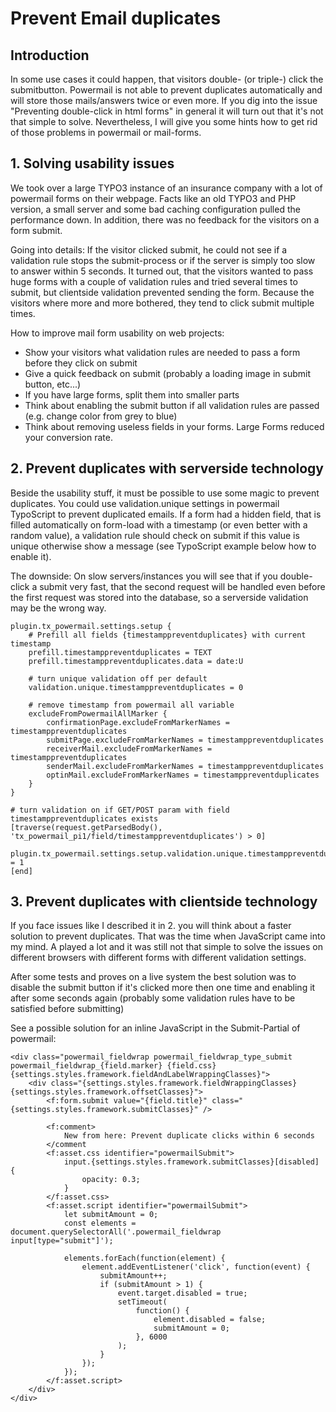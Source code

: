 # Prevent Email duplicates

## Introduction

In some use cases it could happen, that visitors double- (or triple-) click the submitbutton.
Powermail is not able to prevent duplicates automatically and will store those mails/answers twice or even more.
If you dig into the issue "Preventing double-click in html forms" in general it will turn out that it's not that simple
to solve.
Nevertheless, I will give you some hints how to get rid of those problems in powermail or mail-forms.


## 1. Solving usability issues

We took over a large TYPO3 instance of an insurance company with a lot of powermail forms on their webpage.
Facts like an old TYPO3 and PHP version, a small server and some bad caching configuration pulled the performance down.
In addition, there was no feedback for the visitors on a form submit.

Going into details: If the visitor clicked submit, he could not see if a validation rule stops the submit-process or
if the server is simply too slow to answer within 5 seconds.
It turned out, that the visitors wanted to pass huge forms with a couple of validation rules and tried several times to
submit, but clientside validation prevented sending the form. Because the visitors where more and more bothered, they
tend to click submit multiple times.

How to improve mail form usability on web projects:

* Show your visitors what validation rules are needed to pass a form before they click on submit
* Give a quick feedback on submit (probably a loading image in submit button, etc...)
* If you have large forms, split them into smaller parts
* Think about enabling the submit button if all validation rules are passed (e.g. change color from grey to blue)
* Think about removing useless fields in your forms. Large Forms reduced your conversion rate.


## 2. Prevent duplicates with serverside technology

Beside the usability stuff, it must be possible to use some magic to prevent duplicates.
You could use validation.unique settings in powermail TypoScript to prevent duplicated emails.
If a form had a hidden field, that is filled automatically on form-load with a timestamp (or even better with
a random value), a validation rule should check on submit if this value is unique otherwise show a message
(see TypoScript example below how to enable it).

The downside: On slow servers/instances you will see that if you double-click a submit very fast, that the second
request will be handled even before the first request was stored into the database, so a serverside validation
may be the wrong way.

```
plugin.tx_powermail.settings.setup {
    # Prefill all fields {timestamppreventduplicates} with current timestamp
    prefill.timestamppreventduplicates = TEXT
    prefill.timestamppreventduplicates.data = date:U

    # turn unique validation off per default
    validation.unique.timestamppreventduplicates = 0

    # remove timestamp from powermail all variable
    excludeFromPowermailAllMarker {
        confirmationPage.excludeFromMarkerNames = timestamppreventduplicates
        submitPage.excludeFromMarkerNames = timestamppreventduplicates
        receiverMail.excludeFromMarkerNames = timestamppreventduplicates
        senderMail.excludeFromMarkerNames = timestamppreventduplicates
        optinMail.excludeFromMarkerNames = timestamppreventduplicates
    }
}

# turn validation on if GET/POST param with field timestamppreventduplicates exists
[traverse(request.getParsedBody(), 'tx_powermail_pi1/field/timestamppreventduplicates') > 0]
    plugin.tx_powermail.settings.setup.validation.unique.timestamppreventduplicates = 1
[end]
```


## 3. Prevent duplicates with clientside technology

If you face issues like I described it in 2. you will think about a faster solution to prevent duplicates. That was
the time when JavaScript came into my mind. A played a lot and it was still not that simple to solve the issues on
different browsers with different forms with different validation settings.

After some tests and proves on a live system the best solution was to disable the submit button if it's clicked more
then one time and enabling it after some seconds again (probably some validation rules have to be satisfied before
submitting)

See a possible solution for an inline JavaScript in the Submit-Partial of powermail:

```
<div class="powermail_fieldwrap powermail_fieldwrap_type_submit powermail_fieldwrap_{field.marker} {field.css} {settings.styles.framework.fieldAndLabelWrappingClasses}">
    <div class="{settings.styles.framework.fieldWrappingClasses} {settings.styles.framework.offsetClasses}">
        <f:form.submit value="{field.title}" class="{settings.styles.framework.submitClasses}" />

        <f:comment>
            New from here: Prevent duplicate clicks within 6 seconds
        </comment
        <f:asset.css identifier="powermailSubmit">
            input.{settings.styles.framework.submitClasses}[disabled] {
                opacity: 0.3;
            }
        </f:asset.css>
        <f:asset.script identifier="powermailSubmit">
            let submitAmount = 0;
            const elements = document.querySelectorAll('.powermail_fieldwrap input[type="submit"]');

            elements.forEach(function(element) {
                element.addEventListener('click', function(event) {
                    submitAmount++;
                    if (submitAmount > 1) {
                        event.target.disabled = true;
                        setTimeout(
                            function() {
                                element.disabled = false;
                                submitAmount = 0;
                            }, 6000
                        );
                    }
                });
            });
        </f:asset.script>
    </div>
</div>
```
